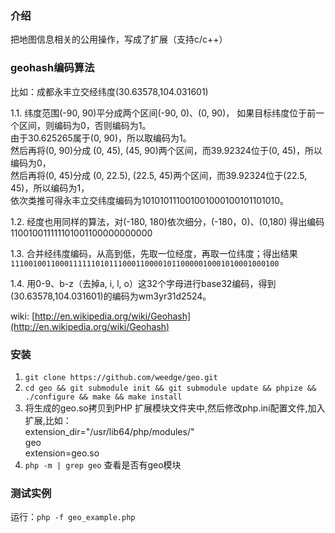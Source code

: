 ### 介绍
把地图信息相关的公用操作，写成了扩展（支持c/c++）  

### geohash编码算法

比如：成都永丰立交经纬度(30.63578,104.031601)

1.1. 纬度范围(-90, 90)平分成两个区间(-90, 0)、(0, 90)， 如果目标纬度位于前一个区间，则编码为0，否则编码为1。  
由于30.625265属于(0, 90)，所以取编码为1。  
然后再将(0, 90)分成 (0, 45), (45, 90)两个区间，而39.92324位于(0, 45)，所以编码为0，  
然后再将(0, 45)分成 (0, 22.5), (22.5, 45)两个区间，而39.92324位于(22.5, 45)，所以编码为1，  
依次类推可得永丰立交纬度编码为101010111001001000100101101010。  

1.2. 经度也用同样的算法，对(-180, 180)依次细分，(-180，0)、(0,180) 得出编码110010011111101001100000000000  

1.3. 合并经纬度编码，从高到低，先取一位经度，再取一位纬度；得出结果   `111001001100011111101011100011000010110000010001010001000100`

1.4. 用0-9、b-z（去掉a, i, l, o）这32个字母进行base32编码，得到(30.63578,104.031601)的编码为wm3yr31d2524。  

wiki: [http://en.wikipedia.org/wiki/Geohash](http://en.wikipedia.org/wiki/Geohash)

### 安装
1. `git clone https://github.com/weedge/geo.git`
2. `cd geo && git submodule init && git submodule update && phpize && ./configure && make && make install`
3. 将生成的geo.so拷贝到PHP 扩展模块文件夹中,然后修改php.ini配置文件,加入扩展,比如：  
        extension_dir="/usr/lib64/php/modules/"  
        geo  
        extension=geo.so
4. `php -m | grep geo` 查看是否有geo模块


### 测试实例
运行：`php -f geo_example.php`
